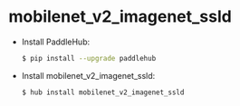 # mobilenet_v2_imagenet_ssld
* Install PaddleHub: 

    ```bash
    $ pip install --upgrade paddlehub
    ```

* Install mobilenet_v2_imagenet_ssld: 

    ```bash
    $ hub install mobilenet_v2_imagenet_ssld
    ```
